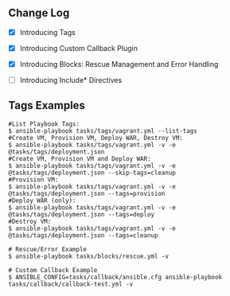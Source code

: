 ## Change Log

- [X] Introducing Tags
- [X] Introducing Custom Callback Plugin
- [X] Introducing Blocks: Rescue Management and Error Handling
- [ ] Introducing Include* Directives


## Tags Examples
```
#List Playbook Tags:
$ ansible-playbook tasks/tags/vagrant.yml --list-tags
#Create VM, Provision VM, Deploy WAR, Destroy VM:
$ ansible-playbook tasks/tags/vagrant.yml -v -e @tasks/tags/deployment.json
#Create VM, Provision VM and Deploy WAR:
$ ansible-playbook tasks/tags/vagrant.yml -v -e @tasks/tags/deployment.json --skip-tags=cleanup
#Provision VM:
$ ansible-playbook tasks/tags/vagrant.yml -v -e @tasks/tags/deployment.json --tags=provision
#Deploy WAR (only):
$ ansible-playbook tasks/tags/vagrant.yml -v -e @tasks/tags/deployment.json --tags=deploy
#Destroy VM:
$ ansible-playbook tasks/tags/vagrant.yml -v -e @tasks/tags/deployment.json --tags=cleanup

# Rescue/Error Example
$ ansible-playbook tasks/blocks/rescue.yml -v

# Custom Callback Example
$ ANSIBLE_CONFIG=tasks/callback/ansible.cfg ansible-playbook tasks/callback/callback-test.yml -v
```